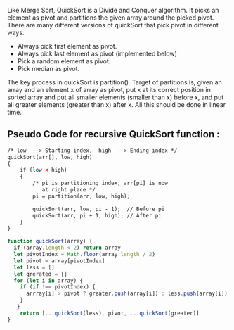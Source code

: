 Like Merge Sort, QuickSort is a Divide and Conquer algorithm. It picks an element as pivot and partitions the given array around the picked pivot. There are many different versions of quickSort that pick pivot in different ways. 

* Always pick first element as pivot.
* Always pick last element as pivot (implemented below)
* Pick a random element as pivot.
* Pick median as pivot.

The key process in quickSort is partition(). Target of partitions is, given an array and an element x of array as pivot, put x at its correct position in sorted array and put all smaller elements (smaller than x) before x, and put all greater elements (greater than x) after x. All this should be done in linear time.

## Pseudo Code for recursive QuickSort function : 

```html
/* low  --> Starting index,  high  --> Ending index */
quickSort(arr[], low, high)
{
    if (low < high)
    {
        /* pi is partitioning index, arr[pi] is now
           at right place */
        pi = partition(arr, low, high);

        quickSort(arr, low, pi - 1);  // Before pi
        quickSort(arr, pi + 1, high); // After pi
    }
}
```

```js
function quickSort(array) {
  if (array.length < 2) return array
  let pivotIndex = Math.floor(array.length / 2)
  let pivot = array[pivotIndex]
  let less = []
  let grerated = []
  for (let i in array) {
    if (if !== pivotIndex) {
      arrray[i] > pivot ? greater.push(array[i]) : less.push(array[i])
    }
   }
    return [...quickSort(less), pivot, ...quickSort(greater)]
}
```

